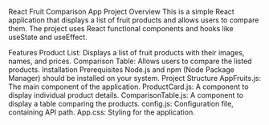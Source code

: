 React Fruit Comparison App
Project Overview
This is a simple React application that displays a list of fruit products and allows users to compare them. The project uses React functional components and hooks like useState and useEffect.

Features
Product List: Displays a list of fruit products with their images, names, and prices.
Comparison Table: Allows users to compare the listed products.
Installation
Prerequisites
Node.js and npm (Node Package Manager) should be installed on your system.
Project Structure
AppFruits.js: The main component of the application.
ProductCard.js: A component to display individual product details.
ComparisonTable.js: A component to display a table comparing the products.
config.js: Configuration file, containing API path.
App.css: Styling for the application.
